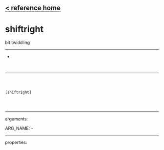 [< reference home](ceammc_lib.html)
---

# shiftright


bit twiddling

---

-
<br>


---


```



[shiftright]


            
```

---
arguments:

ARG_NAME: -<br>

---
properties:


